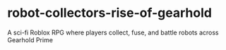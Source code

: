 # robot-collectors-rise-of-gearhold
A sci-fi Roblox RPG where players collect, fuse, and battle robots across Gearhold Prime
